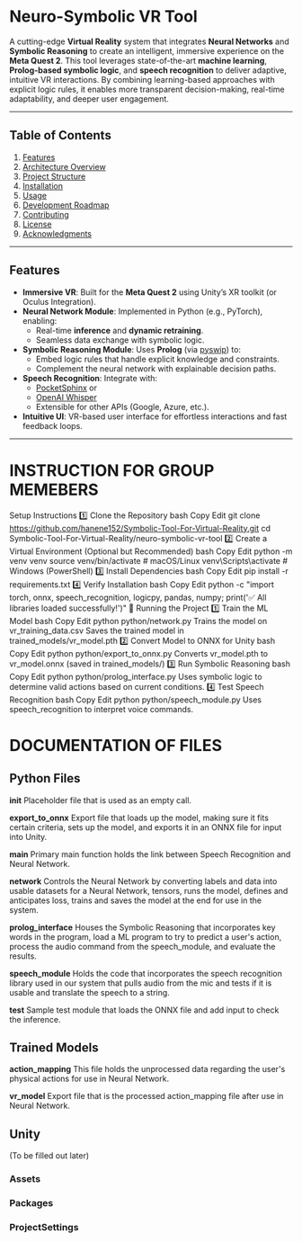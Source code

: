 # Neuro-Symbolic VR Tool

A cutting-edge **Virtual Reality** system that integrates **Neural Networks** and **Symbolic Reasoning** to create an intelligent, immersive experience on the **Meta Quest 2**. This tool leverages state-of-the-art **machine learning**, **Prolog-based symbolic logic**, and **speech recognition** to deliver adaptive, intuitive VR interactions. By combining learning-based approaches with explicit logic rules, it enables more transparent decision-making, real-time adaptability, and deeper user engagement.

---

## Table of Contents
1. [Features](#features)  
2. [Architecture Overview](#architecture-overview)  
3. [Project Structure](#project-structure)  
4. [Installation](#installation)  
5. [Usage](#usage)  
6. [Development Roadmap](#development-roadmap)  
7. [Contributing](#contributing)  
8. [License](#license)  
9. [Acknowledgments](#acknowledgments)

---

## Features

- **Immersive VR**: Built for the **Meta Quest 2** using Unity’s XR toolkit (or Oculus Integration).  
- **Neural Network Module**: Implemented in Python (e.g., PyTorch), enabling:
  - Real-time **inference** and **dynamic retraining**.
  - Seamless data exchange with symbolic logic.
- **Symbolic Reasoning Module**: Uses **Prolog** (via [pyswip](https://github.com/yuce/pyswip)) to:
  - Embed logic rules that handle explicit knowledge and constraints.
  - Complement the neural network with explainable decision paths.
- **Speech Recognition**: Integrate with:
  - [PocketSphinx](https://github.com/cmusphinx/pocketsphinx) or
  - [OpenAI Whisper](https://github.com/openai/whisper)
  - Extensible for other APIs (Google, Azure, etc.).
- **Intuitive UI**: VR-based user interface for effortless interactions and fast feedback loops.

---
# INSTRUCTION FOR GROUP MEMEBERS


 Setup Instructions
1️⃣ Clone the Repository
bash
Copy
Edit
git clone https://github.com/hanene152/Symbolic-Tool-For-Virtual-Reality.git
cd Symbolic-Tool-For-Virtual-Reality/neuro-symbolic-vr-tool
2️⃣ Create a Virtual Environment (Optional but Recommended)
bash
Copy
Edit
python -m venv venv
source venv/bin/activate  # macOS/Linux
venv\Scripts\activate     # Windows (PowerShell)
3️⃣ Install Dependencies
bash
Copy
Edit
pip install -r requirements.txt
4️⃣ Verify Installation
bash
Copy
Edit
python -c "import torch, onnx, speech_recognition, logicpy, pandas, numpy; print('✅ All libraries loaded successfully!')"
🔧 Running the Project
1️⃣ Train the ML Model
bash
Copy
Edit
python python/network.py
Trains the model on vr_training_data.csv
Saves the trained model in trained_models/vr_model.pth
2️⃣ Convert Model to ONNX for Unity
bash
Copy
Edit
python python/export_to_onnx.py
Converts vr_model.pth to vr_model.onnx (saved in trained_models/)
3️⃣ Run Symbolic Reasoning
bash
Copy
Edit
python python/prolog_interface.py
Uses symbolic logic to determine valid actions based on current conditions.
4️⃣ Test Speech Recognition
bash
Copy
Edit
python python/speech_module.py
Uses speech_recognition to interpret voice commands.

# DOCUMENTATION OF FILES
## Python Files

**__init__**
Placeholder file that is used as an empty call.

**export_to_onnx**
Export file that loads up the model, making sure it fits certain criteria, sets up the model, and exports it in an ONNX file for input into Unity.

**main**
Primary main function holds the link between Speech Recognition and Neural Network.

**network**
Controls the Neural Network by converting labels and data into usable datasets for a Neural Network, tensors, runs the model, defines and anticipates loss, trains and saves the model at the end for use in the system.

**prolog_interface**
Houses the Symbolic Reasoning that incorporates key words in the program, load a ML program to try to predict a user's action, process the audio command from the speech_module, and evaluate the results.

**speech_module**
Holds the code that incorporates the speech recognition library used in our system that pulls audio from the mic and tests if it is usable and translate the speech to a string.

**test**
Sample test module that loads the ONNX file and add input to check the inference.

## Trained Models

**action_mapping**
This file holds the unprocessed data regarding the user's physical actions for use in Neural Network.

**vr_model**
Export file that is the processed action_mapping file after use in Neural Network.

## Unity
(To be filled out later)
### Assets

### Packages

### ProjectSettings